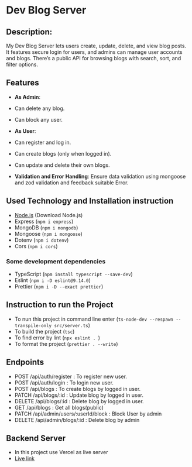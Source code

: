 # Dev Blog Server

## Description:

My Dev Blog Server lets users create, update, delete, and view blog posts. It features secure login for users, and admins can manage user accounts and blogs. There’s a public API for browsing blogs with search, sort, and filter options.

## Features

- **As Admin**:
- Can delete any blog.
- Can block any user.

- **As User**: 
- Can register and log in.
- Can create blogs (only when logged in).
- Can update and delete their own blogs.

- **Validation and Error Handling**: Ensure data validation using mongoose and zod validation and feedback suitable Error.

## Used Technology and Installation instruction

- [Node.js](https://nodejs.org/download/package-manager/.) (Download Node.js)
- Express (`npm i express`)
- MongoDB (`npm i mongodb`)
- Mongoose (`npm i mongoose`)
- Dotenv (`npm i dotenv`)
- Cors (`npm i cors`)

### Some development dependencies

- TypeScript (`npm install typescript --save-dev`)
- Eslint (`npm i -D eslint@9.14.0`)
- Prettier (`npm i -D --exact prettier`)

## Instruction to run the Project

- To nun this project in command line enter
  (`ts-node-dev --respawn --transpile-only src/server.ts`)
- To build the project
  (`tsc`)
- To find error by lint
  (`npx eslint . `)
- To format the project
  (`prettier . --write`)

## Endpoints

- POST /api/auth/register : To register new user.
- POST /api/auth/login : To login new user.
- POST /api/blogs : To create blogs by logged in user.
- PATCH /api/blogs/:id : Update blog by logged in user.
- DELETE /api/blogs/:id : Delete blog by logged in user.
- GET /api/blogs : Get all blogs(public)
- PATCH /api/admin/users/:userId/block : Block User by admin
- DELETE /api/admin/blogs/:id : Delete blog by admin

## Backend Server

- In this project use Vercel as live server
- [Live link](https://dev-blog-server-mauve.vercel.app/)
